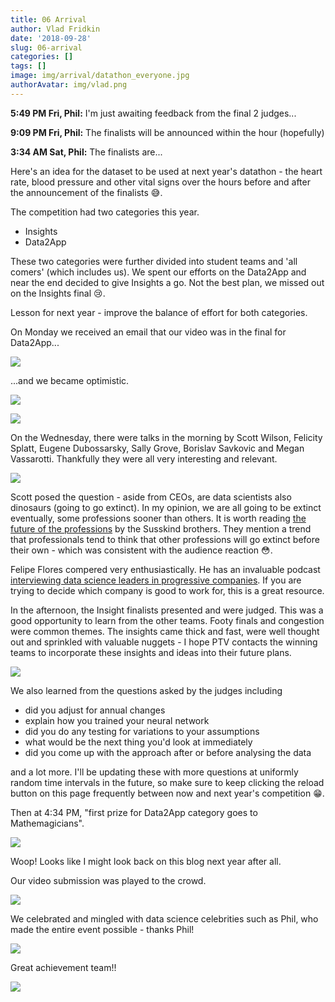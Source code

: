 ```yaml
---
title: 06 Arrival
author: Vlad Fridkin
date: '2018-09-28'
slug: 06-arrival
categories: []
tags: []
image: img/arrival/datathon_everyone.jpg
authorAvatar: img/vlad.png
---
```


**5:49 PM Fri, Phil:** I'm just awaiting feedback from the final 2 judges...

**9:09 PM Fri, Phil:** The finalists will be announced within the hour (hopefully)

**3:34 AM Sat, Phil:** The finalists are...

Here's an idea for the dataset to be used at next year's datathon - the heart rate, blood pressure and other vital signs over the hours before and after the announcement of the finalists :sweat_smile:.

The competition had two categories this year. 

- Insights
- Data2App

These two categories were further divided into student teams and 'all comers' (which includes us).  We spent our efforts on the Data2App and near the end decided to give Insights a go.  Not the best plan, we missed out on the Insights final :cry:.  

Lesson for next year - improve the balance of effort for both categories.

On Monday we received an email that our video was in the final for Data2App...

![](/img/arrival/email_bit.JPG)

...and we became optimistic.

![](/img/arrival/woop.JPG)

![](/img/arrival/break.JPG)

On the Wednesday, there were talks in the morning by Scott Wilson, Felicity Splatt, Eugene Dubossarsky, Sally Grove, Borislav Savkovic and Megan Vassarotti.  Thankfully they were all very interesting and relevant.

![](/img/arrival/dino.JPG)

Scott posed the question - aside from CEOs, are data scientists also dinosaurs (going to go extinct).  In my opinion, we are all going to be extinct eventually, some professions sooner than others.  It is worth reading [the future of the professions](http://a.co/d/0RQfnDg) by the Susskind brothers.  They mention a trend that professionals tend to think that other professions will go extinct before their own - which was consistent with the audience reaction :flushed:.

Felipe Flores compered very enthusiastically.  He has an invaluable podcast [interviewing data science leaders in progressive companies](https://www.datafuturology.com/).  If you are trying to decide which company is good to work for, this is a great resource.

In the afternoon, the Insight finalists presented and were judged.  This was a good opportunity to learn from the other teams.  Footy finals and congestion were common themes.  The insights came thick and fast, were well thought out and sprinkled with valuable nuggets - I hope PTV contacts the winning teams to incorporate these insights and ideas into their future plans.

![](/img/arrival/judges.JPG)

We also learned from the questions asked by the judges including

- did you adjust for annual changes
- explain how you trained your neural network
- did you do any testing for variations to your assumptions
- what would be the next thing you'd look at immediately
- did you come up with the approach after or before analysing the data

and a lot more.  I'll be updating these with more questions at uniformly random time intervals in the future, so make sure to keep clicking the reload button on this page frequently between now and next year's competition :grin:.

Then at 4:34 PM, "first prize for Data2App category goes to Mathemagicians".

![](/img/arrival/winners_grinners.jpg)

Woop! Looks like I might look back on this blog next year after all.  

Our video submission was played to the crowd.

![](/img/arrival/adtrek_wide.JPG)

We celebrated and mingled with data science celebrities such as Phil, who made the entire event possible - thanks Phil!

![](/img/arrival/phil_mathemagicians.jpg)

Great achievement team!!

![](/img/arrival/two_weeks_earlier.JPG)










